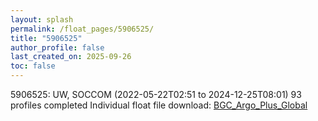 ```yaml
---
layout: splash
permalink: /float_pages/5906525/
title: "5906525"
author_profile: false
last_created_on: 2025-09-26
toc: false
---
```

 
5906525: UW, SOCCOM (2022-05-22T02:51 to 2024-12-25T08:01)
93 profiles completed
Individual float file download: [BGC_Argo_Plus_Global](https://ftp.soest.hawaii.edu/bgc_argo_plus/Individual_Floats/outliers_removed/5906525_Sprof_processed.nc)
